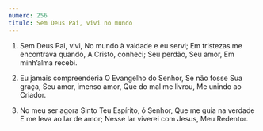 ```yaml
---
numero: 256
titulo: Sem Deus Pai, vivi no mundo
---
```

1. Sem Deus Pai, vivi,
No mundo à vaidade e eu servi;
Em tristezas me encontrava quando,
A Cristo, conheci;
Seu perdão, Seu amor,
Em minh’alma recebi.

2. Eu jamais compreenderia
O Evangelho do Senhor,
Se não fosse Sua graça,
Seu amor, imenso amor,
Que do mal me livrou,
Me unindo ao Criador.

3. No meu ser agora
Sinto Teu Espírito, ó Senhor,
Que me guia na verdade
E me leva ao lar de amor;
Nesse lar viverei com Jesus,
Meu Redentor.
